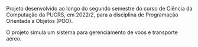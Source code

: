 Projeto desenvolvido ao longo do segundo semestre do curso de Ciência da Computação da PUCRS, em 2022/2, para a disciplina de Programação Orientada a Objetos (POO).

O projeto simula um sistema para gerenciamento de voos e transporte aéreo.
